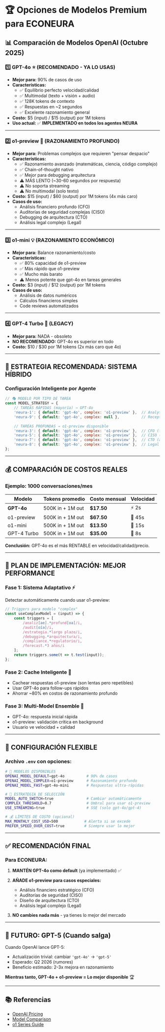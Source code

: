 # 🏆 Opciones de Modelos Premium para ECONEURA

## 📊 Comparación de Modelos OpenAI (Octubre 2025)

### 1️⃣ **GPT-4o** ⭐ (RECOMENDADO - YA LO USAS)
- **Mejor para:** 90% de casos de uso
- **Características:**
  - ✅ Equilibrio perfecto velocidad/calidad
  - ✅ Multimodal (texto + visión + audio)
  - ✅ 128K tokens de contexto
  - ✅ Respuestas en ~2 segundos
  - ✅ Excelente razonamiento general
- **Costo:** $5 (input) / $15 (output) por 1M tokens
- **Uso actual:** ✅ **IMPLEMENTADO en todos los agentes NEURA**

---

### 2️⃣ **o1-preview** 🧠 (RAZONAMIENTO PROFUNDO)
- **Mejor para:** Problemas complejos que requieren "pensar despacio"
- **Características:**
  - ✅ Razonamiento avanzado (matemáticas, ciencia, código complejo)
  - ✅ Chain-of-thought nativo
  - ✅ Mejor para debugging arquitectura
  - ⚠️ MÁS LENTO (~30-60 segundos por respuesta)
  - ⚠️ No soporta streaming
  - ⚠️ No multimodal (solo texto)
- **Costo:** $15 (input) / $60 (output) por 1M tokens (4x más caro)
- **Casos de uso:**
  - Análisis financiero profundo (CFO)
  - Auditorías de seguridad complejas (CISO)
  - Debugging de arquitectura (CTO)
  - Análisis legal complejo (Legal)

---

### 3️⃣ **o1-mini** 💡 (RAZONAMIENTO ECONÓMICO)
- **Mejor para:** Balance razonamiento/costo
- **Características:**
  - ✅ 80% capacidad de o1-preview
  - ✅ Más rápido que o1-preview
  - ✅ Mucho más barato
  - ⚠️ Menos potente que gpt-4o en tareas generales
- **Costo:** $3 (input) / $12 (output) por 1M tokens
- **Casos de uso:**
  - Análisis de datos numéricos
  - Cálculos financieros simples
  - Code reviews automatizados

---

### 4️⃣ **GPT-4 Turbo** 🐢 (LEGACY)
- **Mejor para:** NADA - obsoleto
- **NO RECOMENDADO:** GPT-4o es superior en todo
- **Costo:** $10 / $30 por 1M tokens (2x más caro que 4o)

---

## 🎯 **ESTRATEGIA RECOMENDADA: SISTEMA HÍBRIDO**

### **Configuración Inteligente por Agente**

```javascript
// 🎭 MODELO POR TIPO DE TAREA
const MODEL_STRATEGY = {
    // TAREAS RÁPIDAS (mayoría) → GPT-4o
    'neura-1': { default: 'gpt-4o', complex: 'o1-preview' },  // Analytics
    'neura-9': { default: 'gpt-4o', complex: null },          // Reception (siempre rápido)
    
    // TAREAS PROFUNDAS → o1-preview disponible
    'neura-3': { default: 'gpt-4o', complex: 'o1-preview' },  // CFO (finanzas complejas)
    'neura-5': { default: 'gpt-4o', complex: 'o1-preview' },  // CISO (auditorías)
    'neura-7': { default: 'gpt-4o', complex: 'o1-preview' },  // CTO (arquitectura)
    'neura-8': { default: 'gpt-4o', complex: 'o1-preview' },  // Legal (análisis jurídico)
};
```

---

## 💰 **COMPARACIÓN DE COSTOS REALES**

### Ejemplo: 1000 conversaciones/mes

| Modelo | Tokens promedio | Costo mensual | Velocidad |
|--------|----------------|---------------|-----------|
| **GPT-4o** | 500K in + 1M out | **$17.50** | ⚡ 2s |
| o1-preview | 500K in + 1M out | **$67.50** | 🐢 45s |
| o1-mini | 500K in + 1M out | **$13.50** | 🏃 15s |
| GPT-4 Turbo | 500K in + 1M out | **$35.00** | 🐌 8s |

**Conclusión:** GPT-4o es el más RENTABLE en velocidad/calidad/precio.

---

## 🚀 **PLAN DE IMPLEMENTACIÓN: MEJOR PERFORMANCE**

### **Fase 1: Sistema Adaptativo** ⚡
Detectar automáticamente cuando usar o1-preview:

```javascript
// Triggers para modelo "complex"
const useComplexModel = (input) => {
    const triggers = [
        /analiz[ae].*profund[oa]/i,
        /audit[oía]/i,
        /estrategia.*largo plazo/i,
        /debugging.*arquitectura/i,
        /compliance.*regulatorio/i,
        /forecast.*3 años/i
    ];
    return triggers.some(t => t.test(input));
};
```

### **Fase 2: Cache Inteligente** 💾
- Cachear respuestas o1-preview (son lentas pero repetibles)
- Usar GPT-4o para follow-ups rápidos
- Ahorrar ~80% en costos de razonamiento profundo

### **Fase 3: Multi-Model Ensemble** 🎯
- GPT-4o: respuesta inicial rápida
- o1-preview: validación crítica en background
- Usuario ve velocidad + calidad

---

## 🎨 **CONFIGURACIÓN FLEXIBLE**

### Archivo `.env` con opciones:

```bash
# 🎯 MODELOS DISPONIBLES
OPENAI_MODEL_DEFAULT=gpt-4o          # 90% de casos
OPENAI_MODEL_COMPLEX=o1-preview      # Razonamiento profundo
OPENAI_MODEL_FAST=gpt-4o-mini        # Respuestas ultra-rápidas

# 🧠 ESTRATEGIA DE SELECCIÓN
MODEL_AUTO_SWITCH=true               # Cambiar automáticamente
COMPLEX_THRESHOLD=0.7                # Umbral para usar o1-preview
USE_STREAMING=true                   # SSE (solo gpt-4o/gpt-4)

# 💰 LÍMITES DE COSTO (opcional)
MAX_MONTHLY_COST_USD=500            # Alerta si se excede
PREFER_SPEED_OVER_COST=true         # Siempre usar lo mejor
```

---

## ✅ **RECOMENDACIÓN FINAL**

### **Para ECONEURA:**

1. **MANTÉN GPT-4o como default** (ya implementado) ✅
2. **AÑADE o1-preview para casos especiales:**
   - Análisis financiero estratégico (CFO)
   - Auditorías de seguridad (CISO)
   - Diseño de arquitectura (CTO)
   - Análisis legal complejo (Legal)

3. **NO cambies nada más** - ya tienes lo mejor del mercado

---

## 🔮 **FUTURO: GPT-5 (Cuando salga)**

Cuando OpenAI lance GPT-5:
- Actualización trivial: cambiar `'gpt-4o'` → `'gpt-5'`
- Esperado: Q2 2026 (rumores)
- Beneficio estimado: 2-3x mejora en razonamiento

**Mientras tanto, GPT-4o + o1-preview = Lo mejor disponible** 🏆

---

## 📚 Referencias

- [OpenAI Pricing](https://openai.com/api/pricing/)
- [Model Comparison](https://platform.openai.com/docs/models)
- [o1 Series Guide](https://platform.openai.com/docs/guides/reasoning)
